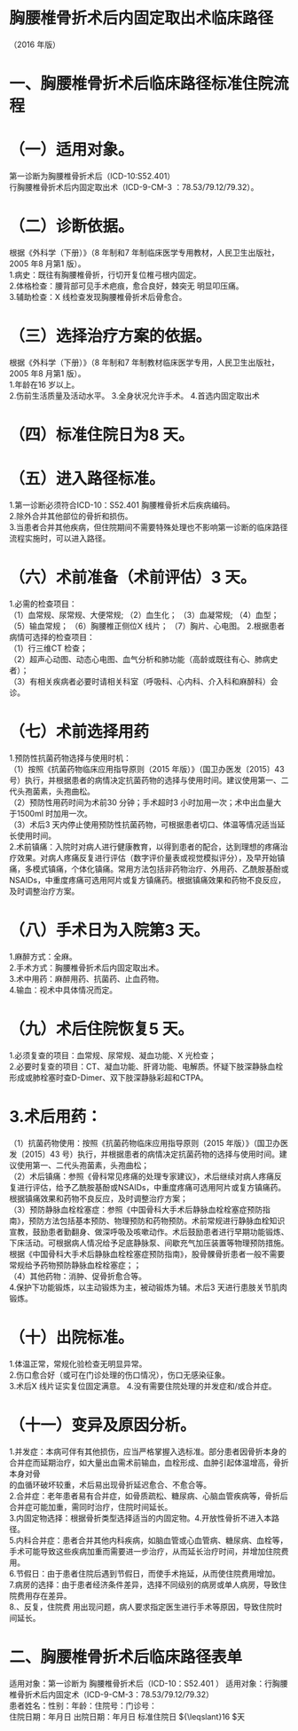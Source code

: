 # 胸腰椎骨折术后内固定取出术临床路径  
（2016 年版）  
# 一、胸腰椎骨折术后临床路径标准住院流程  
# （一）适用对象。  
第一诊断为胸腰椎骨折术后（ICD-10:S52.401）  
行胸腰椎骨折术后内固定取出术（ICD-9-CM-3 ：78.53/79.12/79.32）。  
# （二）诊断依据。  
根据《外科学（下册）》（8 年制和7 年制临床医学专用教材，人民卫生出版社，2005 年8 月第1 版）。  
1.病史：既往有胸腰椎骨折，行切开复位椎弓根内固定。  
2.体格检查：腰背部可见手术疤痕，愈合良好，棘突无 明显叩压痛。  
3.辅助检查：X 线检查发现胸腰椎骨折术后骨愈合。  
# （三）选择治疗方案的依据。  
根据《外科学（下册）》（8 年制和7 年制教材临床医学专用，人民卫生出版社，2005 年8 月第1 版）。  
1.年龄在16 岁以上。  
2.伤前生活质量及活动水平。 3.全身状况允许手术。 4.首选内固定取出术  
# （四）标准住院日为8 天。  
# （五）进入路径标准。  
1.第一诊断必须符合ICD-10：S52.401 胸腰椎骨折术后疾病编码。  
2.除外合并其他部位的骨折和损伤。  
3.当患者合并其他疾病，但住院期间不需要特殊处理也不影响第一诊断的临床路径流程实施时，可以进入路径。  
# （六）术前准备（术前评估）3 天。  
1.必需的检查项目：  
（1）血常规、尿常规、大便常规; （2）血生化； （3）血凝常规; （4）血型； （5）输血常规； （6）胸腰椎正侧位X 线片； （7）胸片、心电图。 2.根据患者病情可选择的检查项目：  
（1）行三维CT 检查；  
（2）超声心动图、动态心电图、血气分析和肺功能（高龄或既往有心、肺病史者）；  
（3）有相关疾病者必要时请相关科室（呼吸科、心内科、介入科和麻醉科）会诊。  
# （七）术前选择用药  
1.预防性抗菌药物选择与使用时机：  
（1）按照《抗菌药物临床应用指导原则（2015 年版）》（国卫办医发〔2015〕43 号）执行，并根据患者的病情决定抗菌药物的选择与使用时间。建议使用第一、二代头孢菌素，头孢曲松。  
（2）预防性用药时间为术前30 分钟；手术超时3 小时加用一次；术中出血量大于1500ml 时加用一次。  
（3）术后3 天内停止使用预防性抗菌药物，可根据患者切口、体温等情况适当延长使用时间。  
2.术前镇痛：入院时对病人进行健康教育，以得到患者的配合，达到理想的疼痛治疗效果。对病人疼痛反复进行评估（数字评价量表或视觉模拟评分），及早开始镇痛，多模式镇痛，个体化镇痛。常用方法包括非药物治疗、外用药、乙酰胺基酚或NSAIDs，中重度疼痛可选用阿片或复方镇痛药。根据镇痛效果和药物不良反应，及时调整治疗方案。  
# （八）手术日为入院第3 天。  
1.麻醉方式：全麻。  
2.手术方式：胸腰椎骨折术后内固定取出术。  
3.术中用药：麻醉用药、抗菌药、止血药物。  
4.输血：视术中具体情况而定。  
# （九）术后住院恢复5 天。  
1.必须复查的项目：血常规、尿常规、凝血功能、X 光检查；  
2.必要时复查的项目：CT、凝血功能、肝肾功能、电解质。怀疑下肢深静脉血栓形成或肺栓塞时查D-Dimer、双下肢深静脉彩超和CTPA。  
# 3.术后用药：  
（1）抗菌药物使用：按照《抗菌药物临床应用指导原则（2015 年版）》（国卫办医发〔2015〕43 号）执行，并根据患者的病情决定抗菌药物的选择与使用时间。建议使用第一、二代头孢菌素，头孢曲松；  
（2）术后镇痛：参照《骨科常见疼痛的处理专家建议》，术后继续对病人疼痛反复进行评估，给予乙酰胺基酚或NSAIDs，中重度疼痛可选用阿片或复方镇痛药。根据镇痛效果和药物不良反应，及时调整治疗方案；  
（3）预防静脉血栓栓塞症：参照《中国骨科大手术后静脉血栓栓塞症预防指南》，预防方法包括基本预防、物理预防和药物预防。术前常规进行静脉血栓知识宣教，鼓励患者勤翻身、做深呼吸及咳嗽动作。术后鼓励患者进行早期功能锻炼、下床活动。可根据病人情况给予足底静脉泵、间歇充气加压装置等物理预防措施。根据《中国骨科大手术后静脉血栓栓塞症预防指南》，股骨髁骨折患者一般不需要常规给予药物预防静脉血栓栓塞症；；  
（4）其他药物：消肿、促骨折愈合等。  
4.保护下功能锻炼，以主动锻炼为主，被动锻炼为辅。术后3 天进行患肢关节肌肉锻炼。  
# （十）出院标准。  
1.体温正常，常规化验检查无明显异常。  
2.伤口愈合好（或可在门诊处理的伤口情况），伤口无感染征象。  
3.术后X 线片证实复位固定满意。 4.没有需要住院处理的并发症和/或合并症。  
# （十一）变异及原因分析。  
1.并发症：本病可伴有其他损伤，应当严格掌握入选标准。部分患者因骨折本身的合并症而延期治疗，如大量出血需术前输血，血栓形成、血肿引起体温增高，骨折本身对骨  
的血循环破坏较重，术后易出现骨折延迟愈合、不愈合等。  
2.合并症：老年患者易有合并症，如骨质疏松、糖尿病、心脑血管疾病等，骨折后合并症可能加重，需同时治疗，住院时间延长。  
3.内固定物选择：根据骨折类型选择适当的内固定物。4.开放性骨折不进入本路径。  
5.内科合并症：患者合并其他内科疾病，如脑血管或心血管病、糖尿病、血栓等，手术可能导致这些疾病加重而需要进一步治疗，从而延长治疗时间，并增加住院费用。  
6.节假日：由于患者住院后遇到节假日，而使手术拖延，从而使住院费用增加。  
7.病房的选择：由于患者经济条件差异，选择不同级别的病房或单人病房，导致住院费用存在差异。  
8.、反复，住院费 用出现问题，病人要求指定医生进行手术等原因，导致住院时间延长。  
# 二、胸腰椎骨折术后临床路径表单  
适用对象：第一诊断为 胸腰椎骨折术后（ICD-10：S52.401 ） 适用对象：行胸腰椎骨折术后内固定术（ICD-9-CM-3：78.53/79.12/79.32）  
患者姓名：性别：年龄：住院号：门诊号：  
住院日期：年月日   出院日期：年月日    标准住院日 ${\leqslant}16 $天  

